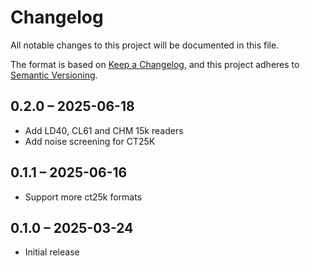# Changelog

All notable changes to this project will be documented in this file.

The format is based on [Keep a Changelog](https://keepachangelog.com/en/1.0.0/),
and this project adheres to [Semantic Versioning](https://semver.org/spec/v2.0.0.html).

## 0.2.0 – 2025-06-18

- Add LD40, CL61 and CHM 15k readers
- Add noise screening for CT25K

## 0.1.1 – 2025-06-16

- Support more ct25k formats

## 0.1.0 – 2025-03-24

- Initial release
